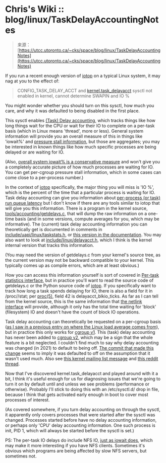 <!--yml
category: 未分类
date: 2024-05-29 12:41:51
-->

# Chris's Wiki :: blog/linux/TaskDelayAccountingNotes

> 来源：[https://utcc.utoronto.ca/~cks/space/blog/linux/TaskDelayAccountingNotes](https://utcc.utoronto.ca/~cks/space/blog/linux/TaskDelayAccountingNotes)

If you run a recent enough version of [iotop](https://man7.org/linux/man-pages/man8/iotop.8.html) on a typical Linux system, it may nag at you to the effect of:

> CONFIG_TASK_DELAY_ACCT and [kernel.task_delayacct](https://docs.kernel.org/admin-guide/sysctl/kernel.html#task-delayacct) sysctl not enabled in kernel, cannot determine SWAPIN and IO %

You might wonder whether you should turn on this sysctl, how much you care, and why it was defaulted to being disabled in the first place.

This sysctl enables [(Task) Delay accounting](https://docs.kernel.org/accounting/delay-accounting.html), which tracks things like how long things wait for the CPU or wait for their IO to complete on a per-task basis (which in Linux means 'thread', more or less). General system information will provide you an overall measure of this in things like 'iowait%' and [pressure stall information](/~cks/space/blog/linux/PSINumbersAndMeanings), but those are aggregates; you may be interested in known things like how much specific processes are being delayed or are waiting for IO.

(Also, [overall system iowait% is a conservative measure](/~cks/space/blog/linux/LinuxMultiCPUIowait) and won't give you a completely accurate picture of how much processes are waiting for IO. You can get per-cgroup pressure stall information, which in some cases can come close to a per-process number.)

In the context of [iotop](https://man7.org/linux/man-pages/man8/iotop.8.html) specifically, the major thing you will miss is 'IO %', which is the percent of the time that a particular process is waiting for IO. Task delay accounting can give you information about [per-process (or task) run queue latency](/~cks/space/blog/linux/SystemResponseLatencyMetrics) but I don't know if there are any tools similar to iotop that will give you this information. There is a program in the kernel source, [tools/accounting/getdelays.c](https://git.kernel.org/pub/scm/linux/kernel/git/torvalds/linux.git/tree/tools/accounting/getdelays.c), that will dump the raw information on a one-time basis (and in some versions, compute averages for you, which may be informative). The (current) task delay accounting information you can theoretically get is documented in comments in [include/uapi/linux/taskstats.h](https://git.kernel.org/pub/scm/linux/kernel/git/torvalds/linux.git/tree/include/uapi/linux/taskstats.h), or [this version in the documentation](https://docs.kernel.org/accounting/taskstats-struct.html). You may also want to look at [include/linux/delayacct.h](https://git.kernel.org/pub/scm/linux/kernel/git/torvalds/linux.git/tree/include/linux/delayacct.h), which I think is the kernel internal version that tracks this information.

(You may need the version of getdelays.c from your kernel's source tree, as the current version may not be backward compatible to your kernel. This typically comes up as compile errors, which are at least obvious.)

How you can access this information yourself is sort of covered in [Per-task statistics interface](https://docs.kernel.org/accounting/taskstats.html), but in practice you'll want to read the source code of getdelays.c or the Python source code of [iotop](https://repo.or.cz/iotop.git). If you specifically want to track how long a task spends delaying for IO, there is also a field for it in /proc/<pid>/stat; per [proc(5)](https://man7.org/linux/man-pages/man5/proc.5.html), field 42 is delayacct_blkio_ticks. As far as I can tell from the kernel source, this is the same information that [the netlink interface](https://docs.kernel.org/accounting/taskstats.html) will provide, although it only has the total time waiting for 'block' (filesystem) IO and doesn't have the count of block IO operations.

Task delay accounting can theoretically be requested on a per-cgroup basis ([as I saw in a previous entry on where the Linux load average comes from](/~cks/space/blog/linux/LoadAverageWhereFrom)), but in practice this only works for [cgroup v1](https://docs.kernel.org/admin-guide/cgroup-v1/index.html). This (task) delay accounting has never been added to [cgroup v2](https://docs.kernel.org/admin-guide/cgroup-v2.html), which may be a sign that the whole feature is a bit neglected. I couldn't find much to say why delay accounting was changed (in 2021) to default to being off. [The commit that made this change](https://git.kernel.org/pub/scm/linux/kernel/git/torvalds/linux.git/commit/?id=e4042ad492357fa995921376462b04a025dd53b6) seems to imply it was defaulted to off on the assumption that it wasn't used much. Also see [this kernel mailing list message](https://lore.kernel.org/all/20210505111525.308018373@infradead.org/T/) and [this reddit thread](https://old.reddit.com/r/linuxquestions/comments/1b6bijd/downsides_to_kerneltask_delayacct/).

Now that I've discovered kernel.task_delayacct and played around with it a bit, I think it's useful enough for us for diagnosing issues that we're going to turn it on by default until and unless we see problems (performance or otherwise). Probably I'll stick to doing this with an /etc/sysctl.d/ drop in file, because I think that gets activated early enough in boot to cover most processes of interest.

(As covered somewhere, if you turn delay accounting on through the sysctl, it apparently only covers processes that were started after the sysctl was changed. Processes started before have no delay accounting information, or perhaps only 'CPU' delay accounting information. One such process is init, PID 1, which will always be started before the sysctl is set.)

PS: The per-task IO delays do include NFS IO, [just as iowait does](/~cks/space/blog/linux/NFSIOShowsInIowait), which may make it more interesting if you have NFS clients. Sometimes it's obvious which programs are being affected by slow NFS servers, but sometimes not.